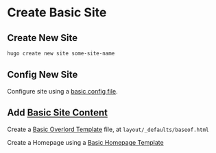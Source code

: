 # Create Basic Site

## Create New Site

```bash
hugo create new site some-site-name
```

## Config New Site

Configure site using a [basic config file](config.md#basic-config-file).

## Add [Basic Site Content](basic-site-content.md)

Create a [Basic Overlord Template](basic-site-content.md#overlord-html-template) file, at `layout/_defaults/baseof.html`

Create a Homepage using a [Basic Homepage Template](tmpl-inner-pages.md#basic-homepage-template)
